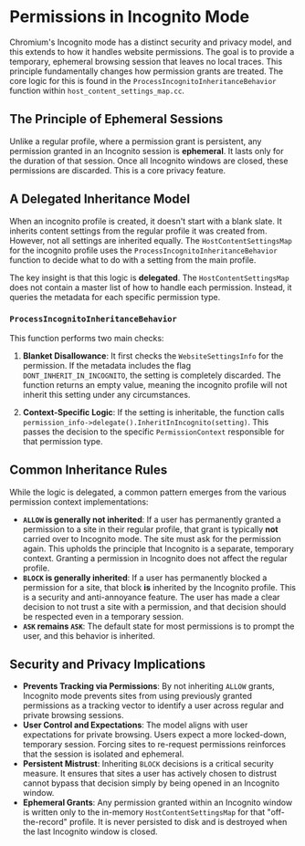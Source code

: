 # Permissions in Incognito Mode

Chromium's Incognito mode has a distinct security and privacy model, and this extends to how it handles website permissions. The goal is to provide a temporary, ephemeral browsing session that leaves no local traces. This principle fundamentally changes how permission grants are treated. The core logic for this is found in the `ProcessIncognitoInheritanceBehavior` function within `host_content_settings_map.cc`.

## The Principle of Ephemeral Sessions

Unlike a regular profile, where a permission grant is persistent, any permission granted in an Incognito session is **ephemeral**. It lasts only for the duration of that session. Once all Incognito windows are closed, these permissions are discarded. This is a core privacy feature.

## A Delegated Inheritance Model

When an incognito profile is created, it doesn't start with a blank slate. It inherits content settings from the regular profile it was created from. However, not all settings are inherited equally. The `HostContentSettingsMap` for the incognito profile uses the `ProcessIncognitoInheritanceBehavior` function to decide what to do with a setting from the main profile.

The key insight is that this logic is **delegated**. The `HostContentSettingsMap` does not contain a master list of how to handle each permission. Instead, it queries the metadata for each specific permission type.

### `ProcessIncognitoInheritanceBehavior`

This function performs two main checks:

1.  **Blanket Disallowance**: It first checks the `WebsiteSettingsInfo` for the permission. If the metadata includes the flag `DONT_INHERIT_IN_INCOGNITO`, the setting is completely discarded. The function returns an empty value, meaning the incognito profile will not inherit this setting under any circumstances.

2.  **Context-Specific Logic**: If the setting is inheritable, the function calls `permission_info->delegate().InheritInIncognito(setting)`. This passes the decision to the specific `PermissionContext` responsible for that permission type.

## Common Inheritance Rules

While the logic is delegated, a common pattern emerges from the various permission context implementations:

-   **`ALLOW` is generally not inherited**: If a user has permanently granted a permission to a site in their regular profile, that grant is typically **not** carried over to Incognito mode. The site must ask for the permission again. This upholds the principle that Incognito is a separate, temporary context. Granting a permission in Incognito does not affect the regular profile.
-   **`BLOCK` is generally inherited**: If a user has permanently blocked a permission for a site, that block **is** inherited by the Incognito profile. This is a security and anti-annoyance feature. The user has made a clear decision to not trust a site with a permission, and that decision should be respected even in a temporary session.
-   **`ASK` remains `ASK`**: The default state for most permissions is to prompt the user, and this behavior is inherited.

## Security and Privacy Implications

-   **Prevents Tracking via Permissions**: By not inheriting `ALLOW` grants, Incognito mode prevents sites from using previously granted permissions as a tracking vector to identify a user across regular and private browsing sessions.
-   **User Control and Expectations**: The model aligns with user expectations for private browsing. Users expect a more locked-down, temporary session. Forcing sites to re-request permissions reinforces that the session is isolated and ephemeral.
-   **Persistent Mistrust**: Inheriting `BLOCK` decisions is a critical security measure. It ensures that sites a user has actively chosen to distrust cannot bypass that decision simply by being opened in an Incognito window.
-   **Ephemeral Grants**: Any permission granted within an Incognito window is written only to the in-memory `HostContentSettingsMap` for that "off-the-record" profile. It is never persisted to disk and is destroyed when the last Incognito window is closed.